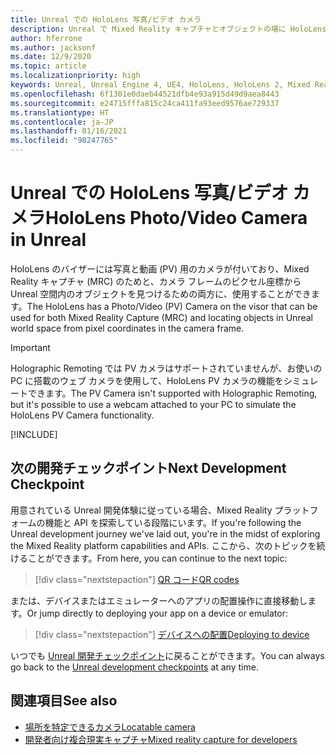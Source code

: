 ```yaml
---
title: Unreal での HoloLens 写真/ビデオ カメラ
description: Unreal で Mixed Reality キャプチャとオブジェクトの場に HoloLens の写真およびビデオ カメラを使用する方法について説明します。
author: hferrone
ms.author: jacksonf
ms.date: 12/9/2020
ms.topic: article
ms.localizationpriority: high
keywords: Unreal, Unreal Engine 4, UE4, HoloLens, HoloLens 2, Mixed Reality, 開発, 機能, ドキュメント, ガイド, ホログラム, カメラ, PV カメラ, MRC, Mixed Reality ヘッドセット, Windows Mixed Reality ヘッドセット, 仮想現実ヘッドセット
ms.openlocfilehash: 6f1301e0daeb44521dfb4e93a915d49d9aea8443
ms.sourcegitcommit: e24715fffa815c24ca411fa93eed9576ae729337
ms.translationtype: HT
ms.contentlocale: ja-JP
ms.lasthandoff: 01/16/2021
ms.locfileid: "98247765"
---
```

# <a name="hololens-photovideo-camera-in-unreal"></a><span data-ttu-id="fdfa1-104">Unreal での HoloLens 写真/ビデオ カメラ</span><span class="sxs-lookup"><span data-stu-id="fdfa1-104">HoloLens Photo/Video Camera in Unreal</span></span>

<span data-ttu-id="fdfa1-105">HoloLens のバイザーには写真と動画 (PV) 用のカメラが付いており、Mixed Reality キャプチャ (MRC) のためと、カメラ フレームのピクセル座標から Unreal 空間内のオブジェクトを見つけるための両方に、使用することができます。</span><span class="sxs-lookup"><span data-stu-id="fdfa1-105">The HoloLens has a Photo/Video (PV) Camera on the visor that can be used for both Mixed Reality Capture (MRC) and locating objects in Unreal world space from pixel coordinates in the camera frame.</span></span>

> [!IMPORTANT]
> <span data-ttu-id="fdfa1-106">Holographic Remoting では PV カメラはサポートされていませんが、お使いの PC に搭載のウェブ カメラを使用して、HoloLens PV カメラの機能をシミュレートできます。</span><span class="sxs-lookup"><span data-stu-id="fdfa1-106">The PV Camera isn't supported with Holographic Remoting, but it's possible to use a webcam attached to your PC to simulate the HoloLens PV Camera functionality.</span></span>

[!INCLUDE[](includes/tabs-pv-camera.md)]

## <a name="next-development-checkpoint"></a><span data-ttu-id="fdfa1-107">次の開発チェックポイント</span><span class="sxs-lookup"><span data-stu-id="fdfa1-107">Next Development Checkpoint</span></span>

<span data-ttu-id="fdfa1-108">用意されている Unreal 開発体験に従っている場合、Mixed Reality プラットフォームの機能と API を探索している段階にいます。</span><span class="sxs-lookup"><span data-stu-id="fdfa1-108">If you're following the Unreal development journey we've laid out, you're in the midst of exploring the Mixed Reality platform capabilities and APIs.</span></span> <span data-ttu-id="fdfa1-109">ここから、次のトピックを続けることができます。</span><span class="sxs-lookup"><span data-stu-id="fdfa1-109">From here, you can continue to the next topic:</span></span>

> [!div class="nextstepaction"]
> [<span data-ttu-id="fdfa1-110">QR コード</span><span class="sxs-lookup"><span data-stu-id="fdfa1-110">QR codes</span></span>](unreal-qr-codes.md)

<span data-ttu-id="fdfa1-111">または、デバイスまたはエミュレーターへのアプリの配置操作に直接移動します。</span><span class="sxs-lookup"><span data-stu-id="fdfa1-111">Or jump directly to deploying your app on a device or emulator:</span></span>

> [!div class="nextstepaction"]
> [<span data-ttu-id="fdfa1-112">デバイスへの配置</span><span class="sxs-lookup"><span data-stu-id="fdfa1-112">Deploying to device</span></span>](unreal-deploying.md)

<span data-ttu-id="fdfa1-113">いつでも [Unreal 開発チェックポイント](unreal-development-overview.md#3-advanced-features)に戻ることができます。</span><span class="sxs-lookup"><span data-stu-id="fdfa1-113">You can always go back to the [Unreal development checkpoints](unreal-development-overview.md#3-advanced-features) at any time.</span></span>

## <a name="see-also"></a><span data-ttu-id="fdfa1-114">関連項目</span><span class="sxs-lookup"><span data-stu-id="fdfa1-114">See also</span></span>

* [<span data-ttu-id="fdfa1-115">場所を特定できるカメラ</span><span class="sxs-lookup"><span data-stu-id="fdfa1-115">Locatable camera</span></span>](../platform-capabilities-and-apis/locatable-camera.md)
* [<span data-ttu-id="fdfa1-116">開発者向け複合現実キャプチャ</span><span class="sxs-lookup"><span data-stu-id="fdfa1-116">Mixed reality capture for developers</span></span>](../platform-capabilities-and-apis/mixed-reality-capture-for-developers.md)
